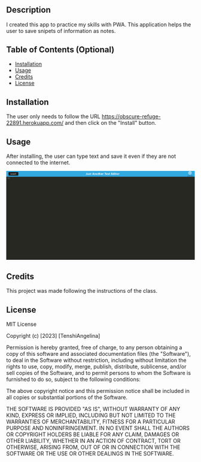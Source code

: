 # <Your-Project-Title>

## Description

I created this app to practice my skills with PWA. This application helps the user to save snipets of information as notes.

## Table of Contents (Optional)

- [Installation](#installation)
- [Usage](#usage)
- [Credits](#credits)
- [License](#license)

## Installation

The user only needs to follow the URL https://obscure-refuge-22891.herokuapp.com/ and then click on the "Install" button.

## Usage

After installing, the user can type text and save it even if they are not connected to the internet.

![Main page before installing](assets/main.png)

## Credits

This project was made following the instructions of the class.

## License

MIT License

Copyright (c) [2023] [TenshiAngelina]

Permission is hereby granted, free of charge, to any person obtaining a copy
of this software and associated documentation files (the "Software"), to deal
in the Software without restriction, including without limitation the rights
to use, copy, modify, merge, publish, distribute, sublicense, and/or sell
copies of the Software, and to permit persons to whom the Software is
furnished to do so, subject to the following conditions:

The above copyright notice and this permission notice shall be included in all
copies or substantial portions of the Software.

THE SOFTWARE IS PROVIDED "AS IS", WITHOUT WARRANTY OF ANY KIND, EXPRESS OR
IMPLIED, INCLUDING BUT NOT LIMITED TO THE WARRANTIES OF MERCHANTABILITY,
FITNESS FOR A PARTICULAR PURPOSE AND NONINFRINGEMENT. IN NO EVENT SHALL THE
AUTHORS OR COPYRIGHT HOLDERS BE LIABLE FOR ANY CLAIM, DAMAGES OR OTHER
LIABILITY, WHETHER IN AN ACTION OF CONTRACT, TORT OR OTHERWISE, ARISING FROM,
OUT OF OR IN CONNECTION WITH THE SOFTWARE OR THE USE OR OTHER DEALINGS IN THE
SOFTWARE.
